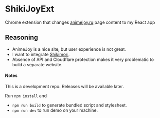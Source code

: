 # ShikiJoyExt
Chrome extension that changes [animejoy.ru](https://animejoy.ru) page content to my React app

## Reasoning
- AnimeJoy is a nice site, but user experience is not great.
- I want to integrate [Shikimori](https://shikimori.one).
- Absence of API and Cloudflare protection makes it very problematic to build a separate website.

#### Notes
This is a development repo. Releases will be available later.

Run `npm install` and 
* `npm run build` to generate bundled script and stylesheet.
* `npm run dev` to run demo on your machine.
